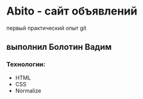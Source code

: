 # Abito - сайт объявлений
первый практический опыт git

## выполнил Болотин Вадим

### Технологии:
- HTML
- CSS
- Normalize
